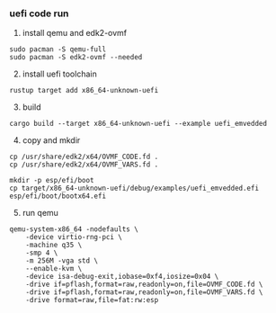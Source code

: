 ### uefi code run
1. install qemu and edk2-ovmf
```shell
sudo pacman -S qemu-full
sudo pacman -S edk2-ovmf --needed
```
2. install uefi toolchain
```shell
rustup target add x86_64-unknown-uefi
```
3. build
```shell
cargo build --target x86_64-unknown-uefi --example uefi_emvedded
```
4. copy and mkdir
```shell
cp /usr/share/edk2/x64/OVMF_CODE.fd .
cp /usr/share/edk2/x64/OVMF_VARS.fd .

mkdir -p esp/efi/boot
cp target/x86_64-unknown-uefi/debug/examples/uefi_emvedded.efi esp/efi/boot/bootx64.efi
```
5. run qemu
```shell
qemu-system-x86_64 -nodefaults \
    -device virtio-rng-pci \
    -machine q35 \
    -smp 4 \
    -m 256M -vga std \
    --enable-kvm \
    -device isa-debug-exit,iobase=0xf4,iosize=0x04 \
    -drive if=pflash,format=raw,readonly=on,file=OVMF_CODE.fd \
    -drive if=pflash,format=raw,readonly=on,file=OVMF_VARS.fd \
    -drive format=raw,file=fat:rw:esp
```